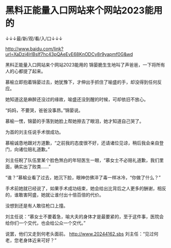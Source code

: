 # 黑料正能量入口网站来个网站2023能用的

↓↓↓最/新/观/看/入/口↓↓↓

http://www.baidu.com/link?url=XaDzi4lrlBsIf7hc43pQAeEvE68KnODCy8r9yapmf0G&wd

黑料正能量入口网站来个网站2023能用的
锦晏脆生生地叫了声爸爸，一下将所有人的心都提了起来。

慕榆立即抱着锦晏过去，她犹豫下，才伸出手抓住了喻盛的手，却没得到任何反应。

她知道这是麻醉还没过的缘故，喻盛还没到醒的时候，可却依旧不放心。

“妈妈，不要哭，爸爸没事昂。”锦晏说。

慕榆一愣，锦晏的手落到她脸上帮她擦去了眼泪，她才知道自己哭了。

为首的刘主任说手术很成功。

慕榆诚恳地跟对方道歉，“之前我的态度很不好，还请诸位见谅，稍后我会亲自登门，向诸位赔礼道歉。”

刘主任睨了队伍里某个脸色煞白的年轻医生一眼，“慕女士不必赔礼道歉，我们里面，确实出了败类……”

“谁？”慕榆业看了过去，她沉下脸，眼神仿佛淬了毒一样冰冷，“你做了什么？”

手术前她就已经说了，如果手术成功结束，她会给出比背后之人更多的酬谢，相反的，谁敢害阿盛，她就让谁付出十倍百倍的代价。

没想到还是有人敢往枪口上撞。

刘主任说：“慕女士不要着急，喻大夫的身体才是最要紧的，至于这件事，医院会给你们一个交代，也会给公众一个交代。”

说罢，他们又走到何老头面前。
http://www.20244162.sbs
刘主任：“见过何老，您老身体近来可好？”

